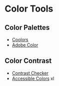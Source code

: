 # Color Tools

## Color Palettes
- [Coolors](https://coolors.co/)
- [Adobe Color](https://color.adobe.com/)

## Color Contrast
- [Contrast Checker](https://webaim.org/resources/contrastchecker/)
- [Accessible Colors](https://accessible-colors.com/)
  xl
